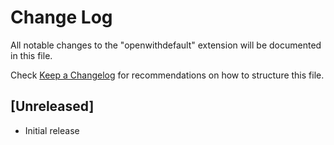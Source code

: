 # Change Log

All notable changes to the "openwithdefault" extension will be documented in this file.

Check [Keep a Changelog](http://keepachangelog.com/) for recommendations on how to structure this file.

## [Unreleased]

- Initial release